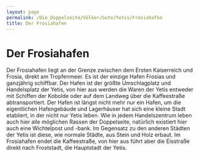 ```yaml
---
layout: page
permalink: /Die_Doppelseite/Völker/Gute/Yetis/Frosiahafen
title: Der Frosiahafen
---
```


# Der Frosiahafen

Der Frosiahafen liegt an der Grenze zwischen dem Ersten Kaiserreich und Frosia, direkt am Tropfenmeer. Es ist der einzige Hafen Frosias und ganzjährig schiffbar. Der Hafen ist der größte Umschlagplatz und Handelsplatz der Yetis, von hier aus werden die Waren der Yetis entweder mit Schiffen der Kobolde oder auf dem Landweg über die Kaffeestraße abtransportiert. Der Hafen ist längst nicht mehr nur ein Hafen, um die eigentlichen Hafengebäude und Lagerhäuser hat sich eine kleine Stadt etabliert, in der nicht nur Yetis leben. Wie in jedem Handelszentrum leben auch hier alle möglichen Rassen der Doppelseite, natürlich existiert hier auch eine Wichtelpost und -bank. Im Gegensatz zu den anderen Städten der Yetis ist diese, wie normale Städte, aus Stein und Holz erbaut. Im Frosiahafen endet die Kaffeestraße, von hier aus führt aber die Eisstraße direkt nach Froststadt, die Hauptstadt der Yetis.

